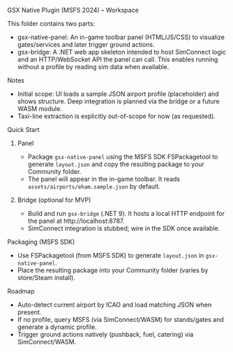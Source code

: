 GSX Native Plugin (MSFS 2024) – Workspace

This folder contains two parts:

- gsx-native-panel: An in-game toolbar panel (HTML/JS/CSS) to visualize gates/services and later trigger ground actions.
- gsx-bridge: A .NET web app skeleton intended to host SimConnect logic and an HTTP/WebSocket API the panel can call. This enables running without a profile by reading sim data when available.

Notes
- Initial scope: UI loads a sample JSON airport profile (placeholder) and shows structure. Deep integration is planned via the bridge or a future WASM module.
- Taxi-line extraction is explicitly out-of-scope for now (as requested).

Quick Start
1) Panel
   - Package `gsx-native-panel` using the MSFS SDK FSPackagetool to generate `layout.json` and copy the resulting package to your Community folder.
   - The panel will appear in the in-game toolbar. It reads `assets/airports/eham.sample.json` by default.

2) Bridge (optional for MVP)
   - Build and run `gsx-bridge` (.NET 9). It hosts a local HTTP endpoint for the panel at http://localhost:8787.
   - SimConnect integration is stubbed; wire in the SDK once available.

Packaging (MSFS SDK)
- Use FSPackagetool (from MSFS SDK) to generate `layout.json` in `gsx-native-panel`.
- Place the resulting package into your Community folder (varies by store/Steam install).

Roadmap
- Auto-detect current airport by ICAO and load matching JSON when present.
- If no profile, query MSFS (via SimConnect/WASM) for stands/gates and generate a dynamic profile.
- Trigger ground actions natively (pushback, fuel, catering) via SimConnect/WASM.
